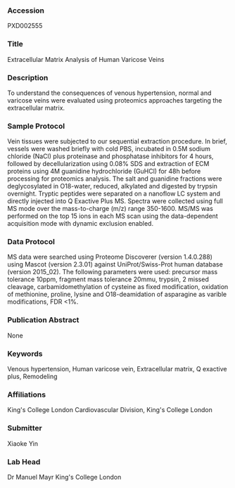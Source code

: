 ### Accession
PXD002555

### Title
Extracellular Matrix Analysis of Human Varicose Veins

### Description
To understand the consequences of venous hypertension, normal and varicose veins were evaluated using proteomics approaches targeting the extracellular matrix.

### Sample Protocol
Vein tissues were subjected to our sequential extraction procedure. In brief, vessels were washed briefly with cold PBS, incubated in 0.5M sodium chloride (NaCl) plus proteinase and phosphatase inhibitors for 4 hours, followed by decellularization using 0.08% SDS and extraction of ECM proteins using 4M guanidine hydrochloride (GuHCl) for 48h before processing for proteomics analysis. The salt and guanidine fractions were deglycosylated in O18-water, reduced, alkylated and digested by trypsin overnight. Tryptic peptides were separated on a nanoflow LC system and directly injected into Q Exactive Plus MS. Spectra were collected using full MS mode over the mass-to-charge (m/z) range 350-1600. MS/MS was performed on the top 15 ions in each MS scan using the data-dependent acquisition mode with dynamic exclusion enabled.

### Data Protocol
MS data were searched using Proteome Discoverer (version 1.4.0.288) using Mascot (version 2.3.01) against UniProt/Swiss-Prot human database (version 2015_02). The following parameters were used: precursor mass tolerance 10ppm, fragment mass tolerance 20mmu, trypsin, 2 missed cleavage, carbamidomethylation of cysteine as fixed modification, oxidation of methionine, proline, lysine and O18-deamidation of asparagine as varible modifications, FDR <1%.

### Publication Abstract
None

### Keywords
Venous hypertension, Human varicose vein, Extracellular matrix, Q exactive plus, Remodeling

### Affiliations
King's College London
Cardiovascular Division, King's College London

### Submitter
Xiaoke Yin

### Lab Head
Dr Manuel Mayr
King's College London


